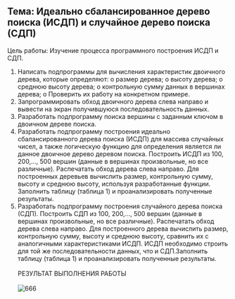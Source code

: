 ## Тема: Идеально сбалансированное дерево поиска (ИСДП) и случайное дерево поиска (СДП)
Цель работы: Изучение процесса программного построения ИСДП и СДП.
1.	Написать подпрограммы для вычисления характеристик двоичного дерева, которые определяют: 
o	размер дерева; 
o	высоту дерева;
o	среднюю высоту дерева;
o	контрольную сумму данных в вершинах дерева;
o	Проверить их работу на конкретном примере. 
2.	Запрограммировать обход двоичного дерева слева направо и вывести на экран получившуюся последовательность данных.
3.	Разработать подпрограмму поиска вершины с заданным ключом в двоичном дереве поиска. 
4.	Разработать подпрограмму построения идеально сбалансированного дерева поиска (ИСДП) для массива случайных чисел, а также логическую функцию для определения является ли данное двоичное дерево деревом поиска. Построить ИСДП из 100, 200,…, 500 вершин (данные в вершинах произвольные, но все различные). Распечатать обход дерева слева направо. Для построенных деревьев вычислить размер, контрольную сумму, высоту и среднюю высоту, используя разработанные функции. Заполнить таблицу (таблица 1) и проанализировать полученные результаты.
5.	Разработать подпрограмму построения случайного дерева поиска (СДП). Построить СДП из 100, 200,…, 500 вершин (данные в вершинах произвольные, но все различные). Распечатать обход дерева слева направо. Для построенного дерева вычислить размер, контрольную сумму, высоту и среднюю высоту, сравнить их с аналогичными характеристиками ИСДП. ИСДП необходимо строить для той же последовательности данных, что и СДП.Заполнить таблицу (таблица 1) и проанализировать полученные результаты.
<br><br>РЕЗУЛЬТАТ ВЫПОЛНЕНИЯ РАБОТЫ<br><br>
![666](https://github.com/pirocsilin/educational/assets/97364957/a97e5e6a-d202-4fb5-8845-f276d63d498c)
